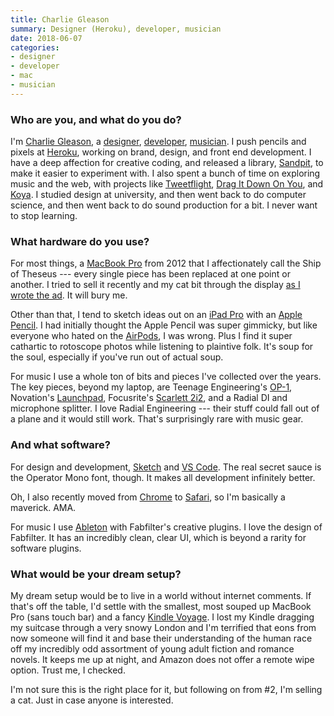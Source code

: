 ```yaml
---
title: Charlie Gleason
summary: Designer (Heroku), developer, musician
date: 2018-06-07
categories:
- designer
- developer
- mac
- musician
---
```


### Who are you, and what do you do?

I'm [Charlie Gleason](https://charliegleason.com/ "Charlie's website."), a [designer](https://dribbble.com/superhighfives "Charlie's Dribbble account."), [developer](https://github.com/superhighfives "Charlie's GitHub account."), [musician](http://wearebrightly.com/ "Charlie's band."). I push pencils and pixels at [Heroku][], working on brand, design, and front end development. I have a deep affection for creative coding, and released a library, [Sandpit][], to make it easier to experiment with. I also spent a bunch of time on exploring music and the web, with projects like [Tweetflight](http://tweetflight.wearebrightly.com "Charlie's Twitter-powered music video."), [Drag It Down On You](https://dragitdownonyou.com "Charlie's website for Ceres."), and [Koya](https://koya.brailleface.co/ "Charlie's website for Braille Face."). I studied design at university, and then went back to do computer science, and then went back to do sound production for a bit. I never want to stop learning.

### What hardware do you use?

For most things, a [MacBook Pro][macbook-pro] from 2012 that I affectionately call the Ship of Theseus --- every single piece has been replaced at one point or another. I tried to sell it recently and my cat bit through the display [as I wrote the ad](https://twitter.com/superhighfives/status/982987483729350657 "Charlie's tweet about his cat biting his laptop's display."). It will bury me.

Other than that, I tend to sketch ideas out on an [iPad Pro][ipad-pro] with an [Apple Pencil][pencil]. I had initially thought the Apple Pencil was super gimmicky, but like everyone who hated on the [AirPods][], I was wrong. Plus I find it super cathartic to rotoscope photos while listening to plaintive folk. It's soup for the soul, especially if you've run out of actual soup.

For music I use a whole ton of bits and pieces I've collected over the years. The key pieces, beyond my laptop, are Teenage Engineering's [OP-1][], Novation's [Launchpad][], Focusrite's [Scarlett 2i2][scarlett-2i2], and a Radial DI and microphone splitter. I love Radial Engineering --- their stuff could fall out of a plane and it would still work. That's surprisingly rare with music gear.

### And what software?

For design and development, [Sketch][] and [VS Code][visual-studio-code]. The real secret sauce is the Operator Mono font, though. It makes all development infinitely better. 

Oh, I also recently moved from [Chrome][] to [Safari][], so I'm basically a maverick. AMA.

For music I use [Ableton][live] with Fabfilter's creative plugins. I love the design of Fabfilter. It has an incredibly clean, clear UI, which is beyond a rarity for software plugins.

### What would be your dream setup?

My dream setup would be to live in a world without internet comments. If that's off the table, I'd settle with the smallest, most souped up MacBook Pro (sans touch bar) and a fancy [Kindle Voyage][kindle-voyage]. I lost my Kindle dragging my suitcase through a very snowy London and I'm terrified that eons from now someone will find it and base their understanding of the human race off my incredibly odd assortment of young adult fiction and romance novels. It keeps me up at night, and Amazon does not offer a remote wipe option. Trust me, I checked.

I'm not sure this is the right place for it, but following on from #2, I'm selling a cat. Just in case anyone is interested.

[airpods]: https://en.wikipedia.org/wiki/AirPods "Wireless in-ear headphones."
[chrome]: https://www.google.com/intl/en/chrome/ "A WebKit-based browser, where each tab runs in its own thread."
[heroku]: https://www.heroku.com/ "A service for running and deploying Ruby, Node.js, Clojure, Java, Python, and Scala apps."
[ipad-pro]: https://en.wikipedia.org/wiki/IPad_Pro "An iOS tablet."
[kindle-voyage]: http://web.archive.org/web/20221025222935/https://www.amazon.com/High-Resolution-Display-Adaptive-PagePress-Sensors/dp/B00IOY8XWQ/ "A high-resolution ebook reader."
[launchpad]: http://web.archive.org/web/20150521120642/http://us.novationmusic.com:80/midi-controllers-digital-dj/launchpad "A controller for Ableton Live."
[live]: https://www.ableton.com/en/live/ "Musical creation software."
[macbook-pro]: https://www.apple.com/macbook-pro/ "A laptop."
[op-1]: https://teenage.engineering/products/op-1 "A unique synthesizer."
[pencil]: http://wetransfer.com/pencil "An iPad stylus."
[safari]: https://www.apple.com/safari/ "A fast web browser."
[sandpit]: https://sandpitjs.com/ "A JavaScript canvas experimentation tool."
[scarlett-2i2]: http://web.archive.org/web/20230528064506/https://focusrite.com/en/usb-audio-interface/scarlett/scarlett-2i2-studio "A USB audio interface."
[sketch]: https://www.sketch.com/ "A vector drawing application for Mac OS X."
[visual-studio-code]: https://code.visualstudio.com/ "A development IDE."
